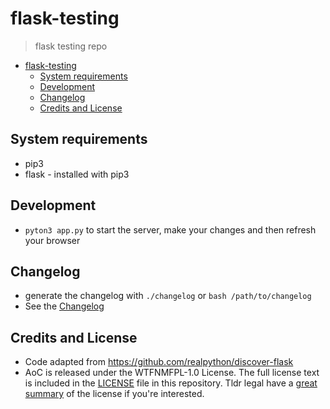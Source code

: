 # flask-testing

> flask testing repo

- [flask-testing](#flask-testing)
  - [System requirements](#system-requirements)
  - [Development](#development)
  - [Changelog](#changelog)
  - [Credits and License](#credits-and-license)

## System requirements

- pip3
- flask - installed with pip3

## Development

- `pyton3 app.py` to start the server, make your changes and then refresh your browser



## Changelog

- generate the changelog with `./changelog` or `bash /path/to/changelog`
- See the [Changelog](/CHANGELOG)

## Credits and License

- Code adapted from <https://github.com/realpython/discover-flask>
- AoC is released under the WTFNMFPL-1.0 License. The full license text is included in the [LICENSE](LICENSE) file in this repository. Tldr legal have a [great summary](https://tldrlegal.com/license/do-what-the-fuck-you-want-to-but-it's-not-my-fault-public-license-v1-(wtfnmfpl-1.0)) of the license if you're interested.